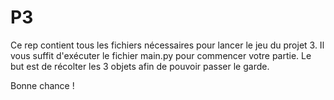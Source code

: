 # P3

Ce rep contient tous les fichiers nécessaires pour lancer le jeu du projet 3.
Il vous suffit d'exécuter le fichier main.py pour commencer votre partie.
Le but est de récolter les 3 objets afin de pouvoir passer le garde.

Bonne chance !
